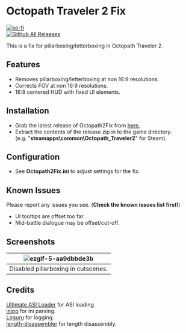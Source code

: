# Octopath Traveler 2 Fix
[![ko-fi](https://ko-fi.com/img/githubbutton_sm.svg)](https://ko-fi.com/W7W01UAI9)</br>
[![Github All Releases](https://img.shields.io/github/downloads/Lyall/Octopath2Fix/total.svg)](https://github.com/Lyall/Octopath2Fix/releases)

This is a fix for pillarboxing/letterboxing in Octopath Traveler 2.

## Features
- Removes pillarboxing/letterboxing at non 16:9 resolutions.
- Corrects FOV at non 16:9 resolutions.
- 16:9 centered HUD with fixed UI elements.

## Installation
- Grab the latest release of Octopath2Fix from [here.](https://github.com/Lyall/Octopath2Fix/releases)
- Extract the contents of the release zip in to the game directory.<br />(e.g. "**steamapps\common\Octopath_Traveler2**" for Steam).

## Configuration
- See **Octopath2Fix.ini** to adjust settings for the fix.

## Known Issues
Please report any issues you see. (**Check the known issues list first!**)
- UI tooltips are offset too far.
- Mid-battle dialogue may be offset/cut-off.

## Screenshots

| ![ezgif-5-aa9dbbde3b](https://user-images.githubusercontent.com/695941/217569024-242b3e90-0c66-46de-9460-6e31eb476f5d.gif) |
|:--:|
| Disabled pillarboxing in cutscenes. |

## Credits
[Ultimate ASI Loader](https://github.com/ThirteenAG/Ultimate-ASI-Loader) for ASI loading. <br />
[inipp](https://github.com/mcmtroffaes/inipp) for ini parsing. <br />
[Loguru](https://github.com/emilk/loguru) for logging. <br />
[length-disassembler](https://github.com/Nomade040/length-disassembler) for length disassembly.
